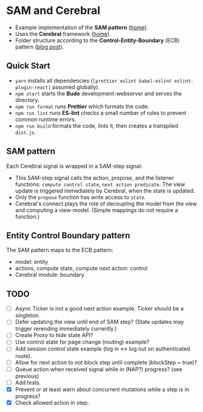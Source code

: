 # SAM and Cerebral
- Example implementation of the **SAM pattern** ([home](http://sam.js.org/)).
- Uses the **Cerebral** framework ([home](http://cerebraljs.com/)).
- Folder structure according to the **Control-Entity-Boundary** (ECB) pattern ([blog post](http://www.adam-bien.com/roller/abien/entry/bureaucratic_design_with_java_ee)).

## Quick Start
- `yarn` installs all dependencies (`[prettier eslint babel-eslint eslint-plugin-react]` assumed globally).
- `npm start` starts the **Budo** development-webserver and serves the directory.
- `npm run format` runs **Prettier** which formats the code.
- `npm run lint` runs **ES-lint** checks a small number of rules to prevent common runtime errors.
- `npm run build` formats the code, lints it, then creates a transpiled `dist.js`.

## SAM pattern
Each Cerebral signal is wrapped in a SAM-step signal:
- This SAM-step signal calls the action, propose, and the listener functions: `compute control state`, `next action predicate`. The view update is triggered immediately by Cerebral, when the state is updated.
- Only the `propose` function has write access to `state`.
- Cerebral's connect plays the role of decoupling the model from the view and computing a view-model. (Simple mappings do not require a function.)

## Entity Control Boundary pattern
The SAM pattern maps to the ECB pattern:
- model: entity
- actions, compute state, compute next action: control
- Cerebral module: boundary

## TODO
- [ ] Async Ticker is not a good next action example. Ticker should be a singleton.
- [ ] Defer updating the view until end of SAM step? (State updates may trigger rerending immediately currently.)
- [ ] Create Proxy to hide state API?
- [ ] Use control state for page change (routing) example?
- [ ] Add session control state example (log in <-> log out on authenticated route).
- [ ] Allow for next action to not block step until complete (blockStep = true)?
- [ ] Queue action when received signal while in (NAP?) progress? (see previous)
- [ ] Add tests.
- [x] Prevent or at least warn about concurrent mutations while a step is in progress?
- [x] Check allowed action in step.
